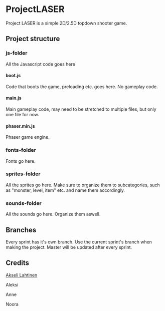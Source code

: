# ProjectLASER

Project LASER is a simple 2D/2.5D topdown shooter game.

## Project structure

### js-folder

All the Javascript code goes here

#### boot.js
Code that boots the game, preloading etc. goes here. No gameplay code.

#### main.js

Main gameplay code, may need to be stretched to multiple files, but only one file for now.

#### phaser.min.js

Phaser game engine.

### fonts-folder

Fonts go here.

### sprites-folder

All the sprites go here. Make sure to organize them to subcategories, such as "monster, level, item" etc. and name them accordingly.

### sounds-folder

All the sounds go here. Organize them aswell.

## Branches

Every sprint has it's own branch. Use the current sprint's branch when making the project. Master will be updated after every sprint.

## Credits
[Akseli Lahtinen](https://akselmo.github.io/)

Aleksi

Anne

Noora
